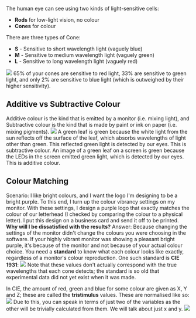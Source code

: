 The human eye can see using two kinds of light-sensitive cells:
- **Rods** for low-light vision, no colour
- **Cones** for colour

There are three types of Cone:
- **S** - Sensitive to short wavelength light (vaguely blue)
- **M** - Sensitive to medium wavelength light (vaguely green)
- **L** - Sensitive to long wavelength light (vaguely red)

![](Pasted%20image%2020230309150619.png)
65% of your cones are sensitive to red light, 33% are sensitive to green light, and only 2% are sensitive to blue light (which is outweighed by their higher sensitivity).

## Additive vs Subtractive Colour
Additive colour is the kind that is emitted by a monitor (i.e. mixing light), and Subtractive colour is the kind that is made by paint or ink on paper (i.e. mixing pigments).
![](Pasted%20image%2020230309150848.png)
A green leaf is green because the white light from the sun reflects off the surface of the leaf, which absorbs wavelengths of light other than green. This reflected green light is detected by our eyes. This is subtractive colour.
An image of a green leaf on a screen is green because the LEDs in the screen emitted green light, which is detected by our eyes. This is additive colour.

## Colour Matching
Scenario: I like bright colours, and I want the logo I'm designing to be a bright purple. To this end, I turn up the colour vibrancy settings on my monitor.
With these settings, I design a purple logo that exactly matches the colour of our letterhead (I checked by comparing the colour to a physical letter).
I put this design on a business card and send it off to be printed.
**Why will I be dissatisfied with the results?**
Answer: Because changing the settings of the monitor didn't change the colours you were choosing in the software. If your highly vibrant monitor was showing a pleasant bright purple, it's because of the monitor and not because of your actual colour choice.
You need a **standard** to know what each colour looks like exactly, regardless of a monitor's colour reproduction. One such standard is **CIE 1931**:
![](Pasted%20image%2020230309151636.png)
Note that these values don't actually correspond with the true wavelengths that each cone detects; the standard is so old that experimental data did not yet exist when it was made.

In CIE, the amount of red, green and blue for some colour are given as X, Y and Z; these are called the **tristimulus** values. These are normalised like so:
![](Pasted%20image%2020230309151903.png)
Due to this, you can speak in terms of just two of the variables as the other will be trivially calculated from them. We will talk about just x and y.
![](Pasted%20image%2020230309151959.png)